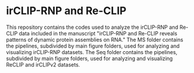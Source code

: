 # irCLIP-RNP and Re-CLIP
This repository contains the codes used to analyze the irCLIP-RNP and Re-CLIP data included in the manuscript "irCLIP-RNP and Re-CLIP reveals patterns of dynamic protein assemblies on RNA." The MS folder contains the pipelines, subdivided by main figure folders, used for analyzing and visualizing irCLIP-RNP datasets. The Seq folder contains the pipelines, subdivided by main figure folders, used for analyzing and visualizing ReCLIP and irCLIPv2 datasets.
